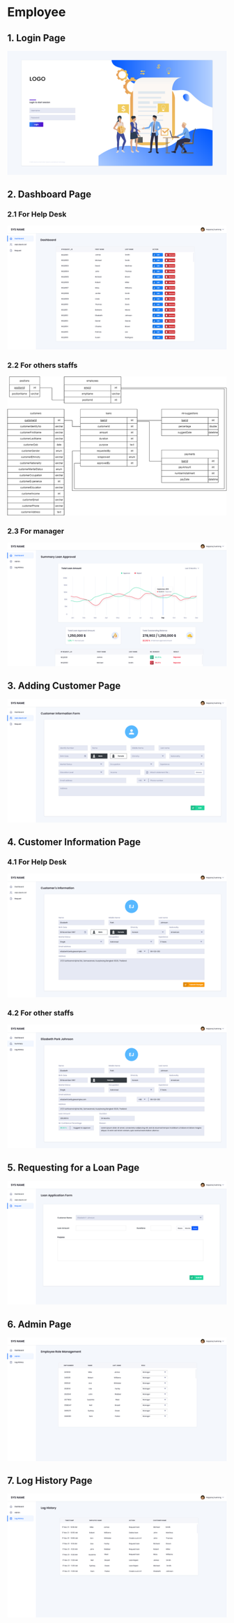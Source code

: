 # Employee

## 1. Login Page

![Login Page for all employees](<../../../../.gitbook/assets/image (12).png>)

## 2. Dashboard Page

### 2.1 For Help Desk

![Dashboard Page for Help Desk](<../../../../.gitbook/assets/image (2).png>)

### 2.2 For others staffs

![Dashboard Page for other staffs](<../../../../.gitbook/assets/image (3).png>)

### 2.3 For manager

![Dashboard Page for manager](<../../../../.gitbook/assets/image (7).png>)

## 3. Adding Customer Page

![Adding Customer Page](<../../../../.gitbook/assets/image (14).png>)

## 4. Customer Information Page

### 4.1 For Help Desk

![Customer Information Page for Help Desk](<../../../../.gitbook/assets/image (4).png>)

### 4.2 For other staffs

![Customer Information Page for other staffs](<../../../../.gitbook/assets/image (5).png>)

## 5. Requesting for a Loan Page

![Requesting for a Loan Page](<../../../../.gitbook/assets/image (9).png>)

## 6. Admin Page

![Admin Page](<../../../../.gitbook/assets/image (1).png>)

## 7. Log History Page

![Log History Page](<../../../../.gitbook/assets/image (13).png>)

